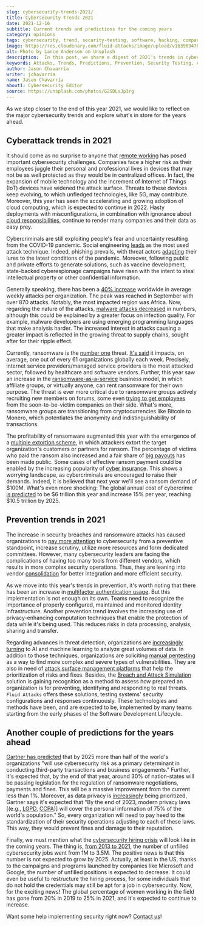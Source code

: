 ```yaml
---
slug: cybersecurity-trends-2021/
title: Cybersecurity Trends 2021
date: 2021-12-16
subtitle: Current trends and predictions for the coming years
category: opinions
tags: cybersecurity, trend, security-testing, software, hacking, company
image: https://res.cloudinary.com/fluid-attacks/image/upload/v1639694789/blog/cybersecurity-trends-2021/cover_trends.webp
alt: Photo by Lance Anderson on Unsplash
description:  In this post, we share a digest of 2021's trends in cyberattacks and prevention, as well as some predictions for the coming years.
keywords: Attacks, Trends, Predictions, Prevention, Security Testing, Automation, Company, Ethical Hacking, Pentesting
author: Jason Chavarría
writer: jchavarria
name: Jason Chavarría
about1: Cybersecurity Editor
source: https://unsplash.com/photos/G2SDLsJp3rg
---
```


As we step closer to the end of this year 2021,
we would like to reflect on the major cybersecurity trends
and explore what's in store for the years ahead.

## Cyberattack trends in 2021

It should come as no surprise to anyone
that [remote working](https://www.kaspersky.com/resource-center/preemptive-safety/cyber-security-trends)
has posed important cybersecurity challenges.
Companies face a higher risk
as their employees juggle their personal and professional lives
in devices
that may not be as well protected as they would be in centralized offices.
In fact,
the expansion of mobile technology
and the increment of Internet of Things (IoT) devices
have widened the attack surface.
Threats to these devices keep evolving,
to which unfledged technologies, like 5G, may contribute.
Moreover,
this year has seen the accelerating and growing adoption of cloud computing,
which is expected to continue in 2022.
Hasty deployments with misconfigurations,
in combination with ignorance about [cloud responsibilities](../shared-responsibility-model/),
continue to render many companies and their data as easy prey.

Cybercriminals are still exploiting people's fear
and uncertainty resulting from the COVID-19 pandemic.
Social engineering [leads](https://www.enisa.europa.eu/publications/enisa-threat-landscape-2021)
as the most used attack technique.
Indeed, phishing prevails,
with threat actors [adapting](https://www.fortinet.com/blog/industry-trends/navigating-threat-landscape-as-social-engineering-lures-change)
their lures to the latest conditions of the pandemic.
Moreover,
following public and private efforts to generate solutions,
such as vaccine development,
state-backed cyberespionage campaigns have risen
with the intent to steal intellectual property
or other confidential information.

Generally speaking,
there has been a [40% increase](https://blog.checkpoint.com/2021/10/06/as-battle-against-cybercrime-continues-during-cybersecurity-awareness-month-check-point-research-reports-40-increase-in-cyberattacks/)
worldwide in average weekly attacks per organization.
The peak was reached in September with over 870 attacks.
Notably,
the most impacted region was Africa.
Now,
regarding the nature of the attacks,
[malware attacks decreased](https://www.enisa.europa.eu/publications/enisa-threat-landscape-2021)
in numbers,
although this could be explained by a greater focus on infection quality.
For example,
malware developers are using emerging programming languages
that make analysis harder.
The increased interest in attacks causing a greater impact
is reflected in the growing threat to supply chains,
sought after for their ripple effect.

Currently,
ransomware is the [number one](https://www.enisa.europa.eu/publications/enisa-threat-landscape-2021)
threat.
[It's said](https://blog.checkpoint.com/2021/10/06/as-battle-against-cybercrime-continues-during-cybersecurity-awareness-month-check-point-research-reports-40-increase-in-cyberattacks/)
it impacts,
on average,
one out of every 61 organizations globally each week.
Precisely,
internet service providers/managed service providers
is the most attacked sector,
followed by healthcare and software vendors.
Further,
this year saw an increase in the [ransomware-as-a-service](../ransomware-as-a-service/)
business model,
in which affiliate groups,
or virtually anyone,
can rent ransomware for their own purpose.
The threat is ever more critical
due to ransomware groups actively recruiting new members on forums,
some even [trying to get employees](../lockbit-ransomware/)
from the soon-to-be-victim companies on their side.
What's more,
ransomware groups are transitioning
from cryptocurrencies like Bitcoin to Monero,
which potentiates the anonymity and indistinguishability of transactions.

The profitability of ransomware augmented this year
with the emergence of a [multiple extortion scheme](https://www.enisa.europa.eu/publications/enisa-threat-landscape-2021),
in which attackers extort the target organization's customers
or partners for ransom.
The percentage of victims who paid the ransom also increased
and a fair share of [big payouts](../cyberattacks-2021/)
has been made public.
Some cases of effective ransom payment could be enabled
by the increasing popularity of [cyber insurance](../cyber-insurance-ransomware/).
This shows a worrying landscape,
as cybercriminals are encouraged to raise their demands.
Indeed,
it is believed
that next year we'll see a ransom demand of $100M.
What's even more shocking:
The global annual cost of cybercrime [is predicted](https://cybersecurityventures.com/cybercrime-damage-costs-10-trillion-by-2025/)
to be $6 trillion this year and increase 15% per year,
reaching $10.5 trillion by 2025.

<cta-banner
  buttontxt="Read more"
  link="/solutions/attack-simulation/"
  title="Get started with Fluid Attacks' Breach and Attack Simulation solution
  right now"
/>

## Prevention trends in 2021

The increase in security breaches and ransomware attacks
has caused organizations to [pay more attention](https://www.gartner.com/smarterwithgartner/gartner-top-security-and-risk-trends-for-2021)
to cybersecurity from a preventive standpoint,
increase scrutiny,
utilize more resources and form dedicated committees.
However,
many cybersecurity leaders are facing the complications
of having too many tools from different vendors,
which results in more complex security operations.
Thus,
they are leaning into vendor [consolidation](https://www.gartner.com/en/articles/the-top-8-cybersecurity-predictions-for-2021-2022)
for better integration and more efficient security.

As we move into this year's trends in prevention,
it's worth noting
that there has been an increase in [multifactor authentication usage](https://www.gartner.com/smarterwithgartner/gartner-top-security-and-risk-trends-for-2021).
But this implementation is not enough on its own.
Teams need to recognize the importance of properly configured,
maintained and monitored identity infrastructure.
Another prevention trend involves
the increasing use of privacy-enhancing computation techniques
that enable the protection of data while it's being used.
This reduces risks in data processing,
analysis,
sharing and transfer.

Regarding advances in threat detection,
organizations are [increasingly turning](https://www.kaspersky.com/resource-center/preemptive-safety/cyber-security-trends)
to AI and machine learning to analyze great volumes of data.
In addition to those techniques,
organizations are soliciting [manual pentesting](../../solutions/penetration-testing/)
as a way to find more complex and severe types of vulnerabilities.
They are also in need of [attack surface management platforms](../../categories/arm/)
that help the prioritization of risks and fixes.
Besides, the [Breach and Attack Simulation](../../solutions/attack-simulation/)
solution is gaining recognition
as a method to assess how prepared an organization is for preventing,
identifying and responding to real threats.
`Fluid Attacks` offers these solutions,
testing systems' security configurations and responses continuously.
These technologies and methods have been,
and are expected to be,
implemented by many teams
starting from the early phases of the Software Development Lifecycle.

## Another couple of predictions for the years ahead

[Gartner has predicted](https://www.gartner.com/en/articles/the-top-8-cybersecurity-predictions-for-2021-2022)
that by 2025
more than half of the world's organizations "will use cybersecurity risk
as a primary determinant in conducting third-party transactions
and business engagements."
Further,
it's expected that,
by the end of that year,
around 30% of nation-states will be passing legislation
for the regulation of ransomware negotiations,
payments and fines.
This will be a massive improvement from the current less than 1%.
Moreover,
as data privacy is [increasingly](https://www.kaspersky.com/resource-center/preemptive-safety/cyber-security-trends)
being prioritized,
Gartner says it's expected that
"By the end of 2023,
modern privacy laws \[(e.g., [LGPD](https://gdpr.eu/gdpr-vs-lgpd/),
[CCPA](https://leginfo.legislature.ca.gov/faces/codes_displayText.xhtml?division=3.&part=4.&lawCode=CIV&title=1.81.5))\]
will cover the personal information of 75% of the world's population."
So,
every organization will need to pay heed
to the standardization of their security operations
adjusting to each of these laws.
This way,
they would prevent fines and damage to their reputation.

Finally,
we must mention what the [cybersecurity hiring crisis](https://therecord.media/federal-cybersecurity-leaders-are-eager-for-new-hiring-powers/)
will look like in the coming years.
The thing is,
[from 2013 to 2021](https://www.einpresswire.com/article/556075599/cybersecurity-jobs-report-3-5-million-openings-through-2025),
the number of unfilled cybersecurity jobs went from 1M to 3.5M.
The positive news is that this number is not expected to grow by 2025.
Actually,
at least in the US,
thanks to the campaigns and programs launched by companies like Microsoft
and Google,
the number of unfilled positions is expected to decrease.
It could even be useful to restructure the hiring process,
for some individuals
that do not hold the credentials
may still be apt for a job in cybersecurity.
Now,
for the exciting news\!
The global percentage of women working in the field has gone from 20% in 2019
to 25% in 2021,
and it's expected to continue to increase.

Want some help implementing security right now?
[Contact us](../../contact-us/)\!
